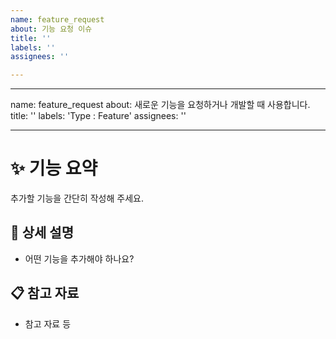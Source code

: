 ```yaml
---
name: feature_request
about: 기능 요청 이슈
title: ''
labels: ''
assignees: ''

---
```


---
name: feature_request
about: 새로운 기능을 요청하거나 개발할 때 사용합니다.
title: ''
labels: 'Type : Feature'
assignees: ''

---

# ✨ 기능 요약

추가할 기능을 간단히 작성해 주세요.

## 📝 상세 설명

- 어떤 기능을 추가해야 하나요?

## 📋 참고 자료

- 참고 자료 등
